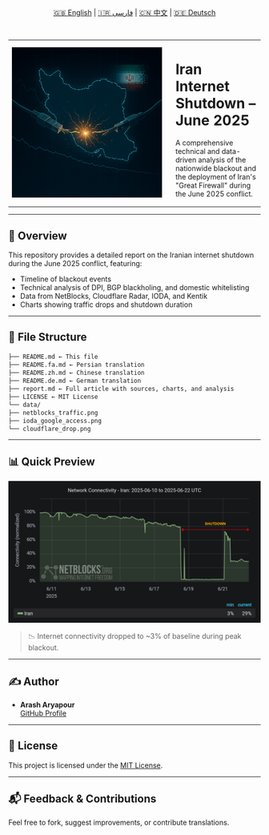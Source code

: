 <div align="center">

[🇬🇧 English](README.md) | [🇮🇷 فارسی](README.fa.md) | [🇨🇳 中文](README.zh.md) | [🇩🇪 Deutsch](README.de.md)

</div>


<br/>

<table align="center">
  <tr>
    <td width="300" align="center" valign="middle">
      <img src="data/Jun 26, 2025, 02_57_49 AM.png" alt="Iran Internet Shutdown Cover" width="100%">
    </td>
    <td valign="middle" style="padding-left: 20px;">
      <h1>Iran Internet Shutdown – June 2025</h1>
      <p>A comprehensive technical and data-driven analysis of the nationwide blackout and the deployment of Iran's "Great Firewall" during the June 2025 conflict.</p>
    </td>
  </tr>
</table>


---

## 📌 Overview

This repository provides a detailed report on the Iranian internet shutdown during the June 2025 conflict, featuring:

- Timeline of blackout events
- Technical analysis of DPI, BGP blackholing, and domestic whitelisting
- Data from NetBlocks, Cloudflare Radar, IODA, and Kentik
- Charts showing traffic drops and shutdown duration

---

## 📂 File Structure

```
├── README.md ← This file
├── README.fa.md ← Persian translation
├── README.zh.md ← Chinese translation
├── README.de.md ← German translation
├── report.md ← Full article with sources, charts, and analysis
├── LICENSE ← MIT License
└── data/
├── netblocks_traffic.png
├── ioda_google_access.png
└── cloudflare_drop.png

```

---

## 📊 Quick Preview

![Traffic collapse chart](./data/netblocks_traffic.png)

> 📉 Internet connectivity dropped to ~3% of baseline during peak blackout.

---

## ✍️ Author

- **Arash Aryapour**  
  [GitHub Profile](https://github.com/arash-aryapour)

---

## 📄 License

This project is licensed under the [MIT License](./LICENSE).

---

## 📬 Feedback & Contributions

Feel free to fork, suggest improvements, or contribute translations.

